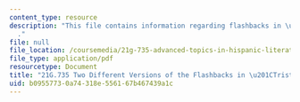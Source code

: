```yaml
---
content_type: resource
description: "This file contains information regarding flashbacks in \u201Ctristana\"\
  ."
file: null
file_location: /coursemedia/21g-735-advanced-topics-in-hispanic-literature-and-film-the-films-of-luis-bunuel-fall-2013/b09557730a74318e556167b467439a1c_MIT21G_735F13_FlashbackTri.pdf
file_type: application/pdf
resourcetype: Document
title: "21G.735 Two Different Versions of the Flashbacks in \u201CTristana\""
uid: b0955773-0a74-318e-5561-67b467439a1c
---
```

